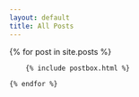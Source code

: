 ```yaml
---
layout: default
title: All Posts
---
```



<div class="masonrygrid row listrecent">
    {% for post in site.posts %}

        {% include postbox.html %}

    {% endfor %}
</div>
